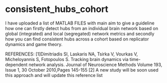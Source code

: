 # consistent_hubs_cohort

I have uploaded a list of MATLAB FILES with main aim to give a guideline how one can firstly detect hubs from an individual brain network
based on global (integrated) and local (segregated) network metrics and secondly how you can find consistent hubs across a cohort
based on replicator dynamics and game theory.

REFERENCES:
[1]Dimitriadis SI, Laskaris NA, Tsirka V, Vourkas V, Micheloyannis S, Fotopoulos S. 
Tracking brain dynamics via time-dependent network analysis. 
Journal of Neuroscience Methods Volume 193, Issue 1, 30 October 2010,Pages 145-155
[2] A new study will be soon used this approach and will update this reference list
